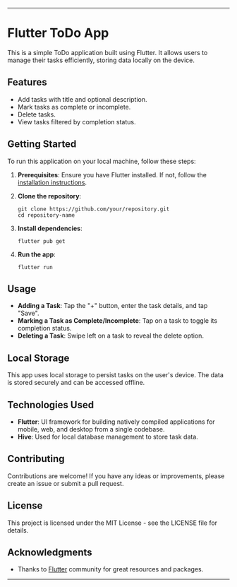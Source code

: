 
---

# Flutter ToDo App

This is a simple ToDo application built using Flutter. It allows users to manage their tasks efficiently, storing data locally on the device.

## Features

- Add tasks with title and optional description.
- Mark tasks as complete or incomplete.
- Delete tasks.
- View tasks filtered by completion status.



## Getting Started

To run this application on your local machine, follow these steps:

1. **Prerequisites**: Ensure you have Flutter installed. If not, follow the [installation instructions](https://flutter.dev/docs/get-started/install).

2. **Clone the repository**:
   ```
   git clone https://github.com/your/repository.git
   cd repository-name
   ```

3. **Install dependencies**:
   ```
   flutter pub get
   ```

4. **Run the app**:
   ```
   flutter run
   ```

## Usage

- **Adding a Task**: Tap the "+" button, enter the task details, and tap "Save".
- **Marking a Task as Complete/Incomplete**: Tap on a task to toggle its completion status.
- **Deleting a Task**: Swipe left on a task to reveal the delete option.


## Local Storage

This app uses local storage to persist tasks on the user's device. The data is stored securely and can be accessed offline.

## Technologies Used

- **Flutter**: UI framework for building natively compiled applications for mobile, web, and desktop from a single codebase.
- **Hive**: Used for local database management to store task data.

## Contributing

Contributions are welcome! If you have any ideas or improvements, please create an issue or submit a pull request.

## License

This project is licensed under the MIT License - see the LICENSE file for details.

## Acknowledgments

- Thanks to [Flutter](https://flutter.dev/) community for great resources and packages.

---

